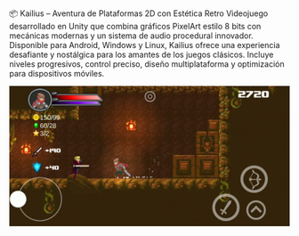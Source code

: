 📦 Kailius – Aventura de Plataformas 2D con Estética Retro
Videojuego desarrollado en Unity que combina gráficos PixelArt estilo 8 bits con mecánicas modernas y un sistema de audio procedural innovador. Disponible para Android, Windows y Linux, Kailius ofrece una experiencia desafiante y nostálgica para los amantes de los juegos clásicos.
Incluye niveles progresivos, control preciso, diseño multiplataforma y optimización para dispositivos móviles.

![setup-screenshot](images/2.jpg)


